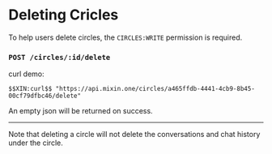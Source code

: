 # Deleting Cricles

To help users delete circles, the `CIRCLES:WRITE` permission is required.

### `POST /circles/:id/delete`

curl demo:

```
$$XIN:curl$$ "https://api.mixin.one/circles/a465ffdb-4441-4cb9-8b45-00cf79dfbc46/delete"
```

An empty json will be returned on success.

---
Note that deleting a circle will not delete the conversations and chat history under the circle.
